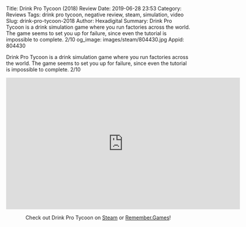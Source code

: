 Title: Drink Pro Tycoon (2018) Review
Date: 2019-06-28 23:53
Category: Reviews
Tags: drink pro tycoon, negative review, steam, simulation, video
Slug: drink-pro-tycoon-2018
Author: Hexadigital
Summary: Drink Pro Tycoon is a drink simulation game where you run factories across the world. The game seems to set you up for failure, since even the tutorial is impossible to complete. 2/10
og_image: images/steam/804430.jpg
Appid: 804430

Drink Pro Tycoon is a drink simulation game where you run factories across the world. The game seems to set you up for failure, since even the tutorial is impossible to complete. 2/10

<center><iframe src="https://www.youtube.com/embed/TknAMB9Toyw?feature=oembed" allow="accelerometer; autoplay; encrypted-media; gyroscope; picture-in-picture" width="640" height="360" frameborder="0"></iframe>

Check out Drink Pro Tycoon on [Steam](https://store.steampowered.com/app/804430/?curator_clanid=34633900) or [Remember.Games](https://remember.games/game/2520/)!</center>